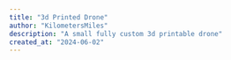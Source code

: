 ```yaml
---
title: "3d Printed Drone"
author: "KilometersMiles"
description: "A small fully custom 3d printable drone"
created_at: "2024-06-02"
---
```


